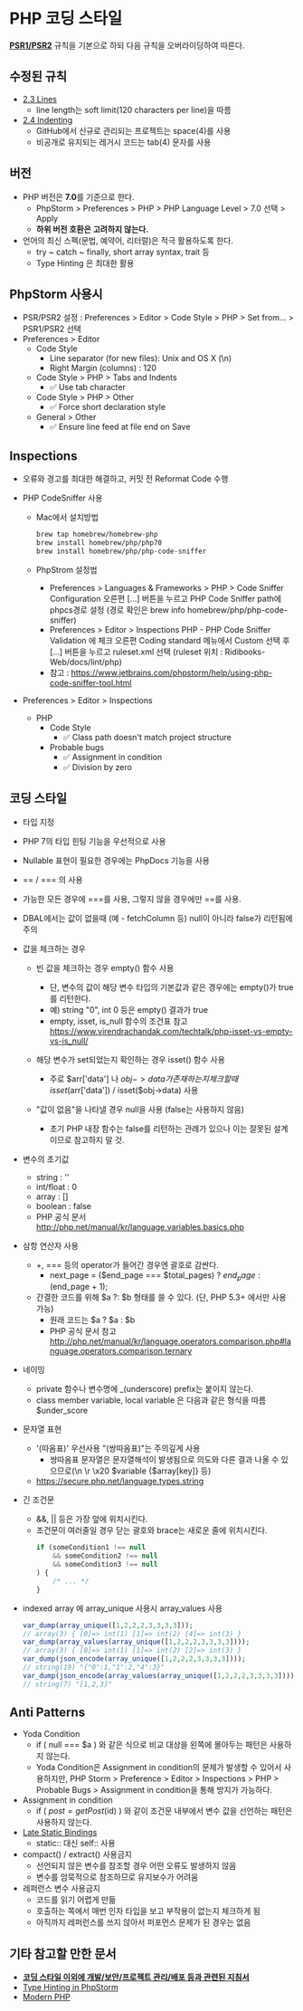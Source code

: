 # PHP 코딩 스타일

**[PSR1/PSR2](http://www.php-fig.org/)** 규칙을 기본으로 하되 다음 규칙을 오버라이딩하여 따른다.

## 수정된 규칙
- [2.3 Lines](https://github.com/php-fig/fig-standards/blob/master/proposed/extended-coding-style-guide.md#23-lines)
    - line length는 soft limit(120 characters per line)을 따름
- [2.4 Indenting](https://github.com/php-fig/fig-standards/blob/master/proposed/extended-coding-style-guide.md#24-indenting)
  - GitHub에서 신규로 관리되는 프로젝트는 space(4)를 사용 
  - 비공개로 유지되는 레거시 코드는 tab(4) 문자를 사용


## 버전
- PHP 버전은 **7.0**를 기준으로 한다.
    - PhpStorm > Preferences > PHP > PHP Language Level > 7.0 선택 > Apply
    - __하위 버전 호환은 고려하지 않는다.__
- 언어의 최신 스펙(문법, 예약어, 리터럴)은 적극 활용하도록 한다.
    - try ~ catch ~ finally, short array syntax, trait 등
    - Type Hinting 은 최대한 활용


## PhpStorm 사용시
- PSR/PSR2 설정 : Preferences > Editor > Code Style > PHP > Set from… > PSR1/PSR2 선택
- Preferences > Editor
  - Code Style
    - Line separator (for new files): Unix and OS X (\n)
    - Right Margin (columns) : 120
  - Code Style > PHP > Tabs and Indents
    - ✅ Use tab character
  - Code Style > PHP > Other
    - ✅ Force short declaration style
  - General > Other
    - ✅ Ensure line feed at file end on Save
    
## Inspections
- 오류와 경고를 최대한 해결하고, 커밋 전 Reformat Code 수행
- PHP CodeSniffer 사용
  - Mac에서 설치방법
  
    ```bash
    brew tap homebrew/homebrew-php
    brew install homebrew/php/php70
    brew install homebrew/php/php-code-sniffer
    ```
    
  - PhpStrom 설정법
    - Preferences > Languages & Frameworks > PHP > Code Sniffer
      Configuration 오른편 [...] 버튼을 누르고 PHP Code Sniffer path에 phpcs경로 설정
      (경로 확인은 brew info homebrew/php/php-code-sniffer)
    - Preferences > Editor > Inspections
      PHP - PHP Code Sniffer Validation 에 체크
      오른편 Coding standard 메뉴에서 Custom 선택 후 [...] 버튼을 누르고 ruleset.xml 선택
      (ruleset 위치 : Ridibooks-Web/docs/lint/php)
    - 참고 : https://www.jetbrains.com/phpstorm/help/using-php-code-sniffer-tool.html
 
- Preferences > Editor > Inspections
  - PHP
    - Code Style 
      - ✅ Class path doesn't match project structure
    - Probable bugs
      - ✅ Assignment in condition
      - ✅ Division by zero


## 코딩 스타일

- 타입 지정
 - PHP 7의 타입 힌팅 기능을 우선적으로 사용
 - Nullable 표현이 필요한 경우에는 PhpDocs 기능을 사용

- == / === 의 사용
 - 가능한 모든 경우에 ===를 사용, 그렇지 않을 경우에만 ==를 사용.
 - DBAL에서는 값이 없을때 (예 - fetchColumn 등) null이 아니라 false가 리턴됨에 주의

- 값을 체크하는 경우
  - 빈 값을 체크하는 경우 empty() 함수 사용
    - 단, 변수의 값이 해당 변수 타입의 기본값과 같은 경우에는 empty()가 true를 리턴한다.
    - 예) string "0", int 0 등은 empty() 결과가 true
    - empty, isset, is_null 함수의 조건표 참고 https://www.virendrachandak.com/techtalk/php-isset-vs-empty-vs-is_null/

  - 해당 변수가 set되었는지 확인하는 경우 isset() 함수 사용
    - 주로 $arr['data'] 나 $obj->data가 존재하는지 체크할 때 isset($arr['data']) / isset($obj->data) 사용
  - "값이 없음"을 나타낼 경우 null을 사용 (false는 사용하지 않음)
    - 초기 PHP 내장 함수는 false를 리턴하는 관례가 있으나 이는 잘못된 설계이므로 참고하지 말 것.

- 변수의 초기값
  - string : ''
  - int/float : 0
  - array : []
  - boolean : false
  - PHP 공식 문서 http://php.net/manual/kr/language.variables.basics.php

- 삼항 연산자 사용
  - +, === 등의 operator가 들어간 경우엔 괄호로 감싼다.
    - next_page = ($end_page === $total_pages) ? $end_page : ($end_page + 1);
  - 간결한 코드를 위해 $a ?: $b 형태를 쓸 수 있다. (단, PHP 5.3+ 에서만 사용 가능)
    - 원래 코드는 $a ? $a : $b
    - PHP 공식 문서 참고 http://php.net/manual/kr/language.operators.comparison.php#language.operators.comparison.ternary
 
- 네이밍
  - private 함수나 변수명에 _(underscore) prefix는 붙이지 않는다.
  - class member variable, local variable 은 다음과 같은 형식을 따름 $under_score

- 문자열 표현
  - '(따옴표)' 우선사용 "(쌍따옴표)"는 주의깊게 사용
    - 쌍따옴표 문자열은 문자열해석이 발생됨으로 의도와 다른 결과 나올 수 있으므로(\n \r \x20 $variable {$array[key]} 등)
  - https://secure.php.net/language.types.string
 
- 긴 조건문
  - &&, || 등은 가장 앞에 위치시킨다.
  - 조건문이 여러줄일 경우 닫는 괄호와 brace는 새로운 줄에 위치시킨다.
    ```php
    if (someCondition1 !== null
        && someCondition2 !== null
        && someCondition3 !== null
    ) {
        /* ... */
    }
    ```

- indexed array 에 array_unique 사용시 array_values 사용
  ```php
  var_dump(array_unique([1,2,2,2,3,3,3,3]));
  // array(3) { [0]=> int(1) [1]=> int(2) [4]=> int(3) }
  var_dump(array_values(array_unique([1,2,2,2,3,3,3,3])));
  // array(3) { [0]=> int(1) [1]=> int(2) [2]=> int(3) }
  var_dump(json_encode(array_unique([1,2,2,2,3,3,3,3])));
  // string(19) "{"0":1,"1":2,"4":3}"
  var_dump(json_encode(array_values(array_unique([1,2,2,2,3,3,3,3]))));
  // string(7) "[1,2,3]"
  ```


## Anti Patterns
- Yoda Condition
  - if ( null === $a ) 와 같은 식으로 비교 대상을 왼쪽에 몰아두는 패턴은 사용하지 않는다.
  - Yoda Condition은 Assignment in condition의 문제가 발생할 수 있어서 사용하지만, PHP Storm > Preference > Editor > Inspections > PHP > Probable Bugs > Assignment in condition을 통해 방지가 가능하다.
- Assignment in condition
  - if ( $post = getPost($id) ) 와 같이 조건문 내부에서 변수 값을 선언하는 패턴은 사용하지 않는다.
- [Late Static Bindings](http://php.net/manual/kr/language.oop5.late-static-bindings.php)
  - static:: 대신 self:: 사용
- compact() / extract() 사용금지
  - 선언되지 않은 변수를 참조할 경우 어떤 오류도 발생하지 않음
  - 변수를 암묵적으로 참조하므로 유지보수가 어려움
- 레퍼런스 변수 사용금지
  - 코드를 읽기 어렵게 만듦
  - 호출하는 쪽에서 매번 인자 타입을 보고 부작용이 없는지 체크하게 됨
  - 아직까지 레퍼런스를 쓰지 않아서 퍼포먼스 문제가 된 경우는 없음


## 기타 참고할 만한 문서
- **[코딩 스타일 이외에 개발/보안/프로젝트 관리/배포 등과 관련된 지침서](http://www.phptherightway.com)**
- [Type Hinting in PhpStorm](https://blog.jetbrains.com/phpstorm/2016/07/php-7-support-in-phpstorm-2016-2/)
- [Modern PHP](http://www.slideshare.net/wan2land/modern-php-64855200)
